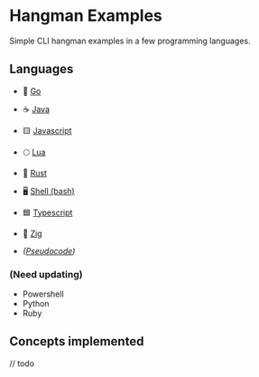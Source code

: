 # Hangman Examples

Simple CLI hangman examples in a few programming languages.

## Languages

- 🐹 [Go](./src/hangman.go)
- ☕ [Java](./src/hangman.java)
- 🟨 [Javascript](./src/hangman.js)
- 🌕 [Lua](./src/hangman.lua)
- 🦀 [Rust](./src/hangman.rs)
- 🖥️ [Shell (bash)](./src/hangman.sh)
- 🟦 [Typescript](./src/hangman.ts)
- 🦎 [Zig](./src/hangman.zig)

- *([Pseudocode](./src/hangman.pseudo))*

### (Need updating)

- Powershell
- Python
- Ruby

## Concepts implemented

// todo

